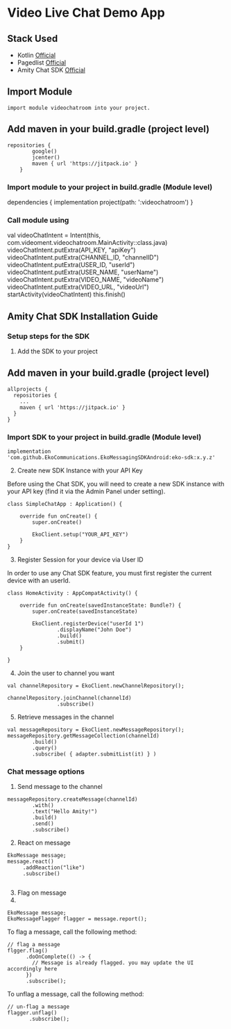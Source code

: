 # Video Live Chat Demo App
## Stack Used
- Kotlin [Official](https://kotlinlang.org/)
- Pagedlist [Official](https://developer.android.com/reference/android/arch/paging/PagedList)
- Amity Chat SDK [Official](https://docs.amity.co/chat/android) 

## Import Module
```
import module videochatroom into your project.
```

## Add maven in your build.gradle (project level)
```
repositories {
        google()
        jcenter()
        maven { url 'https://jitpack.io' }
    }
```

### Import module to your project in build.gradle (Module level)
dependencies {
    implementation project(path: ':videochatroom')
}
### Call module using

val videoChatIntent = Intent(this, com.videoment.videochatroom.MainActivity::class.java)
        videoChatIntent.putExtra(API_KEY, "apiKey")
        videoChatIntent.putExtra(CHANNEL_ID, "channelID")
        videoChatIntent.putExtra(USER_ID, "userId")
        videoChatIntent.putExtra(USER_NAME, "userName")
        videoChatIntent.putExtra(VIDEO_NAME, "videoName")
        videoChatIntent.putExtra(VIDEO_URL, "videoUrl")
        startActivity(videoChatIntent)
        this.finish()

## Amity Chat SDK Installation Guide
### Setup steps for the SDK 
1. Add the SDK to your project

## Add maven in your build.gradle (project level)
```
allprojects {
  repositories {
    ...
    maven { url 'https://jitpack.io' }
  }
}
```

### Import SDK to your project in build.gradle (Module level)
```
implementation 'com.github.EkoCommunications.EkoMessagingSDKAndroid:eko-sdk:x.y.z'
```

2. Create new SDK Instance with your API Key

Before using the Chat SDK, you will need to create a new SDK instance with your API key (find it via the Admin Panel under setting).
```
class SimpleChatApp : Application() {

    override fun onCreate() {
        super.onCreate()

        EkoClient.setup("YOUR_API_KEY")
    }
}
```

3. Register Session for your device via User ID

In order to use any Chat SDK feature, you must first register the current device with an userId.
```
class HomeActivity : AppCompatActivity() {

    override fun onCreate(savedInstanceState: Bundle?) {
        super.onCreate(savedInstanceState)

        EkoClient.registerDevice("userId 1")
                .displayName("John Doe")
                .build()
                .submit()
    }

}
```

4. Join the user to channel you want

```
val channelRepository = EkoClient.newChannelRepository();

channelRepository.joinChannel(channelId)
                .subscribe()
```

5. Retrieve messages in the channel

```
val messageRepository = EkoClient.newMessageRepository();
messageRepository.getMessageCollection(channelId)
        .build()
        .query()
        .subscribe( { adapter.submitList(it) } )
```

### Chat message options
1. Send message to the channel

```
messageRepository.createMessage(channelId)
        .with()
        .text("Hello Amity!")
        .build()
        .send()
        .subscribe()
```

2. React on message

```
EkoMessage message;
message.react()
     .addReaction("like")
     .subscribe()
     
```
3. Flag on message
4. 
```
EkoMessage message;
EkoMessageFlagger flagger = message.report();

```
To flag a message, call the following method:
```
// flag a message
flgger.flag()
      .doOnComplete(() -> {
        // Message is already flagged. you may update the UI accordingly here
      })
      .subscribe();
```

To unflag a message, call the following method:
```
// un-flag a message
flagger.unflag()
       .subscribe();
```
